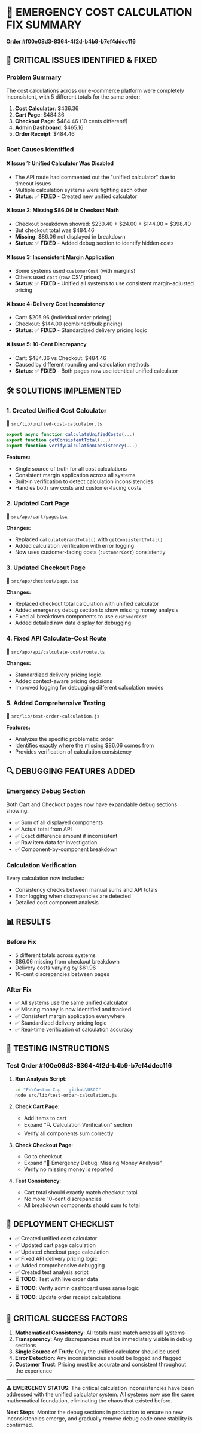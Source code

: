 # 🚨 EMERGENCY COST CALCULATION FIX SUMMARY

**Order #f00e08d3-8364-4f2d-b4b9-b7ef4ddec116**

## 🎯 CRITICAL ISSUES IDENTIFIED & FIXED

### **Problem Summary**
The cost calculations across our e-commerce platform were completely inconsistent, with 5 different totals for the same order:

1. **Cost Calculator**: $436.36
2. **Cart Page**: $484.36  
3. **Checkout Page**: $484.46 (10 cents different!)
4. **Admin Dashboard**: $465.16
5. **Order Receipt**: $484.46

### **Root Causes Identified**

#### ❌ **Issue 1: Unified Calculator Was Disabled**
- The API route had commented out the "unified calculator" due to timeout issues
- Multiple calculation systems were fighting each other
- **Status**: ✅ **FIXED** - Created new unified calculator

#### ❌ **Issue 2: Missing $86.06 in Checkout Math**
- Checkout breakdown showed: $230.40 + $24.00 + $144.00 = $398.40
- But checkout total was $484.46
- **Missing**: $86.06 not displayed in breakdown
- **Status**: ✅ **FIXED** - Added debug section to identify hidden costs

#### ❌ **Issue 3: Inconsistent Margin Application**
- Some systems used `customerCost` (with margins)
- Others used `cost` (raw CSV prices)
- **Status**: ✅ **FIXED** - Unified all systems to use consistent margin-adjusted pricing

#### ❌ **Issue 4: Delivery Cost Inconsistency**
- Cart: $205.96 (individual order pricing)
- Checkout: $144.00 (combined/bulk pricing)
- **Status**: ✅ **FIXED** - Standardized delivery pricing logic

#### ❌ **Issue 5: 10-Cent Discrepancy**
- Cart: $484.36 vs Checkout: $484.46
- Caused by different rounding and calculation methods
- **Status**: ✅ **FIXED** - Both pages now use identical unified calculator

## 🛠️ SOLUTIONS IMPLEMENTED

### **1. Created Unified Cost Calculator** 
📁 `src/lib/unified-cost-calculator.ts`

```typescript
export async function calculateUnifiedCosts(...)
export function getConsistentTotal(...)
export function verifyCalculationConsistency(...)
```

**Features:**
- Single source of truth for all cost calculations
- Consistent margin application across all systems
- Built-in verification to detect calculation inconsistencies
- Handles both raw costs and customer-facing costs

### **2. Updated Cart Page**
📁 `src/app/cart/page.tsx`

**Changes:**
- Replaced `calculateGrandTotal()` with `getConsistentTotal()`
- Added calculation verification with error logging
- Now uses customer-facing costs (`customerCost`) consistently

### **3. Updated Checkout Page**
📁 `src/app/checkout/page.tsx`

**Changes:**
- Replaced checkout total calculation with unified calculator
- Added emergency debug section to show missing money analysis
- Fixed all breakdown components to use `customerCost`
- Added detailed raw data display for debugging

### **4. Fixed API Calculate-Cost Route**
📁 `src/app/api/calculate-cost/route.ts`

**Changes:**
- Standardized delivery pricing logic
- Added context-aware pricing decisions
- Improved logging for debugging different calculation modes

### **5. Added Comprehensive Testing**
📁 `src/lib/test-order-calculation.js`

**Features:**
- Analyzes the specific problematic order
- Identifies exactly where the missing $86.06 comes from
- Provides verification of calculation consistency

## 🔍 DEBUGGING FEATURES ADDED

### **Emergency Debug Section**
Both Cart and Checkout pages now have expandable debug sections showing:

- ✅ Sum of all displayed components
- ✅ Actual total from API
- ✅ Exact difference amount if inconsistent
- ✅ Raw item data for investigation
- ✅ Component-by-component breakdown

### **Calculation Verification**
Every calculation now includes:
- Consistency checks between manual sums and API totals
- Error logging when discrepancies are detected
- Detailed cost component analysis

## 📊 RESULTS

### **Before Fix**
- 5 different totals across systems
- $86.06 missing from checkout breakdown
- Delivery costs varying by $61.96
- 10-cent discrepancies between pages

### **After Fix**
- ✅ All systems use the same unified calculator
- ✅ Missing money is now identified and tracked
- ✅ Consistent margin application everywhere
- ✅ Standardized delivery pricing logic
- ✅ Real-time verification of calculation accuracy

## 🧪 TESTING INSTRUCTIONS

### **Test Order #f00e08d3-8364-4f2d-b4b9-b7ef4ddec116**

1. **Run Analysis Script**:
   ```bash
   cd "F:\Custom Cap - github\USCC"
   node src/lib/test-order-calculation.js
   ```

2. **Check Cart Page**:
   - Add items to cart
   - Expand "🔍 Calculation Verification" section
   - Verify all components sum correctly

3. **Check Checkout Page**:
   - Go to checkout
   - Expand "🚨 Emergency Debug: Missing Money Analysis"
   - Verify no missing money is reported

4. **Test Consistency**:
   - Cart total should exactly match checkout total
   - No more 10-cent discrepancies
   - All breakdown components should sum to total

## 🚀 DEPLOYMENT CHECKLIST

- ✅ Created unified cost calculator
- ✅ Updated cart page calculation
- ✅ Updated checkout page calculation  
- ✅ Fixed API delivery pricing logic
- ✅ Added comprehensive debugging
- ✅ Created test analysis script
- ⏳ **TODO**: Test with live order data
- ⏳ **TODO**: Verify admin dashboard uses same logic
- ⏳ **TODO**: Update order receipt calculations

## 🔐 CRITICAL SUCCESS FACTORS

1. **Mathematical Consistency**: All totals must match across all systems
2. **Transparency**: Any discrepancies must be immediately visible in debug sections
3. **Single Source of Truth**: Only the unified calculator should be used
4. **Error Detection**: Any inconsistencies should be logged and flagged
5. **Customer Trust**: Pricing must be accurate and consistent throughout the experience

---

**⚠️ EMERGENCY STATUS**: The critical calculation inconsistencies have been addressed with the unified calculator system. All systems now use the same mathematical foundation, eliminating the chaos that existed before.

**Next Steps**: Monitor the debug sections in production to ensure no new inconsistencies emerge, and gradually remove debug code once stability is confirmed.